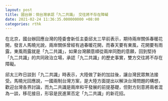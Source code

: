 ```yaml
---
layout: post
title: 國台辦：倘台灣承認「九二共識」　交往將不存在障礙
date: 2021-02-24 11:36:35.000000000 +08:00
categories: rthk
---
```


在北京，國台辦回應台灣的陸委會新任主委邱太三早前表示，期待兩岸關係春暖花開，發言人馬曉光說，兩岸關係曾經有過春暖花開，而春天要有東風，花開要有雨露，東風雨露就是「九二共識」，如果台灣願意順從兩岸同胞的意願，回到堅持「九二共識」的共同政治立場，承認「九二共識」的歷史事實，雙方交往將不存在障礙。

邱太三昨日談到「九二共識」時表示，大陸做了新的加註後，讓台灣民眾無法接受。馬曉光回應說，一國兩制台灣方案，是大陸方面提出以解決台灣問題的構想，歡迎台灣各界討論，而九二共識是兩岸和平發展的前提基礎，但對方刻意將兩者混為一談，移花接目，形容是民進黨否定「九二共識」的新花招。
